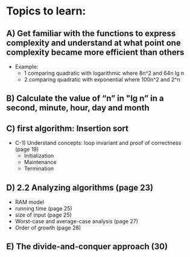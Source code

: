 # Topics to learn:

## A) Get familiar with the functions to express complexity and understand at what point one complexity became more efficient than others
* Example: 
	* 1 comparing quadratic with logarithmic where 8n^2 and 64n lg n
	* 2 comparing quadratic with exponential where 100n^2 and 2^n

## B) Calculate the value of “n” in "lg n” in a second, minute, hour, day and month

## C) first algorithm: Insertion sort
* C-1) Understand concepts: loop invariant and proof of correctness (page 19)
	* Initialization
	* Maintenance 
	* Termination

## D) 2.2 Analyzing algorithms (page 23)
* RAM model
* running time (page 25)
* size of input (page 25)
* Worst-case and average-case analysis (page 27)
* Order of growth (page 28)

## E) The divide-and-conquer approach (30)